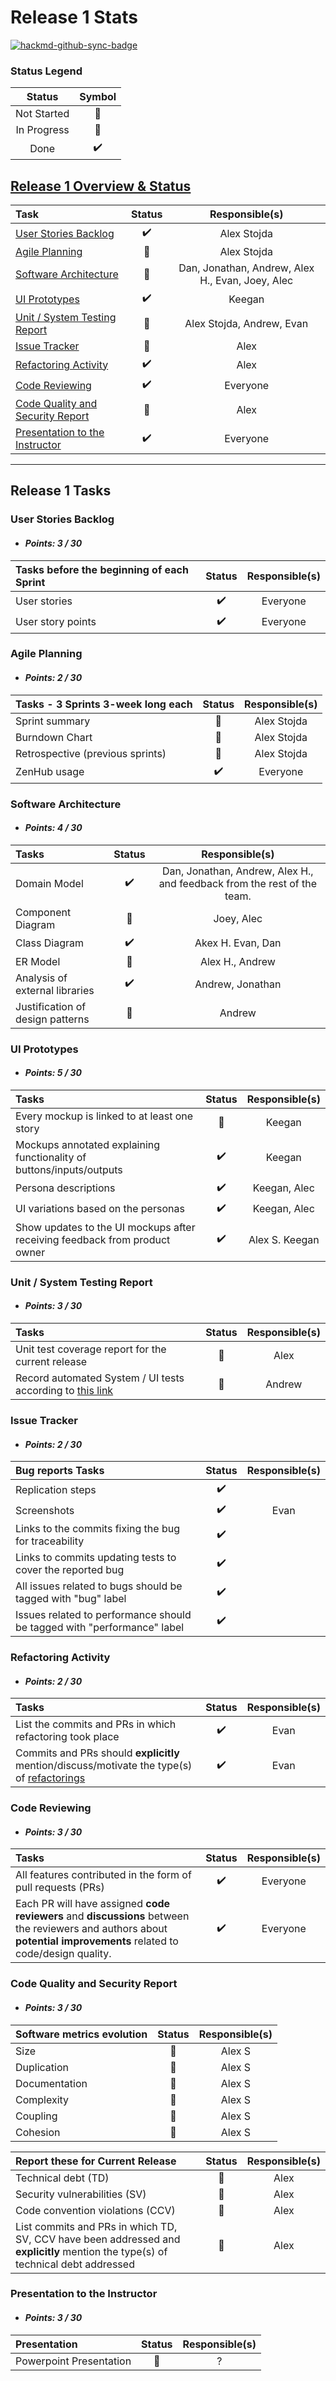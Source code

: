 # Release 1 Stats

[![hackmd-github-sync-badge](https://hackmd.io/_pbyZaQRSkOlwaCb1ydmeQ/badge)](https://hackmd.io/_pbyZaQRSkOlwaCb1ydmeQ)


### Status Legend
| Status | Symbol |
|:---:|:---:|
| Not Started | :red_circle: |
| In Progress | :large_orange_diamond: | 
| Done | :heavy_check_mark: |

## [__Release 1 Overview & Status__](#release-1-tasks)

| Task | Status | Responsible(s) |
|:---|:---:|:---:|
| [User Stories Backlog](#user-stories-backlog) | :heavy_check_mark: | Alex Stojda |
| [Agile Planning](#agile-planning) | :large_orange_diamond: | Alex Stojda |
| [Software Architecture](#software-architecture) | :large_orange_diamond: | Dan, Jonathan, Andrew, Alex H., Evan, Joey, Alec |
| [UI Prototypes](#ui-prototypes) | :heavy_check_mark: | Keegan |
| [Unit / System Testing Report](#unit-/-system-testing-report) | :large_orange_diamond: | Alex Stojda, Andrew, Evan |
| [Issue Tracker](#issue-tracker) | :large_orange_diamond: | Alex |
| [Refactoring Activity](#refactoring-activity) |:heavy_check_mark: | Alex |
| [Code Reviewing](#code-reviewing) | :heavy_check_mark: | Everyone |
| [Code Quality and Security Report](#code-quality-and-security-report) | :large_orange_diamond: | Alex |
| [Presentation to the Instructor](#presentation-to-the-instructor) | :heavy_check_mark: | Everyone |

---

## Release 1 Tasks

### User Stories Backlog
- #### *Points: 3 / 30*

| Tasks before the beginning of each Sprint | Status | Responsible(s) |
|:-|:-:|:-:|
| User stories | :heavy_check_mark: | Everyone |
| User story points | :heavy_check_mark: | Everyone |


### Agile Planning
- #### *Points: 2 / 30*
| Tasks - 3 Sprints 3-week long each | Status | Responsible(s) |
|:-|:-:|:-:|
| Sprint summary | :large_orange_diamond: | Alex Stojda |
| Burndown Chart | :large_orange_diamond: | Alex Stojda |
| Retrospective (previous sprints) | :large_orange_diamond: | Alex Stojda |
| ZenHub usage | :heavy_check_mark: | Everyone |

### Software Architecture
- #### *Points: 4 / 30*
| Tasks | Status | Responsible(s) |
|:-|:-:|:-:|
| Domain Model | :heavy_check_mark: | Dan, Jonathan, Andrew, Alex H., and feedback from the rest of the team. |
| Component Diagram | :large_orange_diamond: | Joey, Alec |
| Class Diagram | :heavy_check_mark:  | Akex H. Evan, Dan |
| ER Model | :large_orange_diamond: | Alex H., Andrew | 
| Analysis of external libraries | :heavy_check_mark: | Andrew, Jonathan |
| Justification of design patterns | :large_orange_diamond: | Andrew |

### UI Prototypes
- #### *Points: 5 / 30*
| Tasks | Status | Responsible(s) |
|:-|:-:|:-:|
| Every mockup is linked to at least one story | :large_orange_diamond: | Keegan |
| Mockups annotated explaining functionality of buttons/inputs/outputs | :heavy_check_mark: | Keegan |
| Persona descriptions | :heavy_check_mark: | Keegan, Alec |
| UI variations based on the personas | :heavy_check_mark: | Keegan, Alec |
| Show updates to the UI mockups after receiving feedback from product owner | :heavy_check_mark: | Alex S. Keegan |

### Unit / System Testing Report
- #### *Points: 3 / 30*
| Tasks | Status | Responsible(s) |
|:-|:-:|:-:|
| Unit test coverage report for the current release | :large_orange_diamond: | Alex | 
| Record automated System / UI tests according to [this link](https://github.com/RGPosadas/WayFinder/wiki/Acceptance-Tests-GIFs) | :large_orange_diamond: | Andrew | 

### Issue Tracker
- #### *Points: 2 / 30*
| Bug reports Tasks | Status | Responsible(s) |
|:-|:-:|:-:|
| Replication steps | :heavy_check_mark: | |
| Screenshots | :heavy_check_mark: | Evan |
| Links to the commits fixing the bug for traceability | :heavy_check_mark: | |
| Links to commits updating tests to cover the reported bug | :heavy_check_mark: | |
| All issues related to bugs should be tagged with "bug" label | :heavy_check_mark:| |
| Issues related to performance should be tagged with "performance" label | :heavy_check_mark: | |

### Refactoring Activity
- #### *Points: 2 / 30*
| Tasks | Status | Responsible(s) |
|:-|:-:|:-:|
| List the commits and PRs in which refactoring took place | :heavy_check_mark: | Evan |
| Commits and PRs should __explicitly__ mention/discuss/motivate the type(s) of [refactorings](https://refactoring.com/catalog/) | :heavy_check_mark: | Evan |

### Code Reviewing
- #### *Points: 3 / 30*
| Tasks | Status | Responsible(s) |
|:-|:-:|:-:|
| All features contributed in the form of pull requests (PRs) | :heavy_check_mark: | Everyone |
| Each PR will have assigned __code reviewers__ and __discussions__ between the reviewers and authors about __potential improvements__ related to code/design quality. | :heavy_check_mark: | Everyone |

### Code Quality and Security Report
- #### *Points: 3 / 30*
| Software metrics evolution | Status | Responsible(s) |
|:-|:-:|:-:|
| Size | :red_circle: | Alex S |
| Duplication | :red_circle: | Alex S|
| Documentation | :red_circle: | Alex S |
| Complexity | :red_circle: | Alex S |
| Coupling | :red_circle: | Alex S |
| Cohesion | :red_circle: | Alex S |

| Report these for Current Release | Status | Responsible(s) |
|:-|:-:|:-:|
| Technical debt (TD) | :red_circle: | Alex |
| Security vulnerabilities (SV) | :red_circle: | Alex |
| Code convention violations (CCV) | :red_circle: | Alex |
| List commits and PRs in which TD, SV, CCV have been addressed and __explicitly__ mention the type(s) of technical debt addressed | :red_circle: | Alex |

### Presentation to the Instructor
- #### *Points: 3 / 30*
| Presentation | Status | Responsible(s) |
|:-|:-:|:-:|
| Powerpoint Presentation | :large_orange_diamond: | ? |


